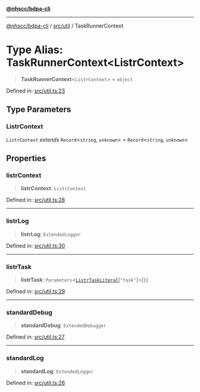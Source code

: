 [**@nhscc/bdpa-cli**](../../../README.md)

***

[@nhscc/bdpa-cli](../../../README.md) / [src/util](../README.md) / TaskRunnerContext

# Type Alias: TaskRunnerContext\<ListrContext\>

> **TaskRunnerContext**\<`ListrContext`\> = `object`

Defined in: [src/util.ts:23](https://github.com/nhscc/bdpa-cli/blob/ff937d5fa5de96938ab72f8ce38af693e479fb18/src/util.ts#L23)

## Type Parameters

### ListrContext

`ListrContext` *extends* `Record`\<`string`, `unknown`\> = `Record`\<`string`, `unknown`\>

## Properties

### listrContext

> **listrContext**: `ListrContext`

Defined in: [src/util.ts:28](https://github.com/nhscc/bdpa-cli/blob/ff937d5fa5de96938ab72f8ce38af693e479fb18/src/util.ts#L28)

***

### listrLog

> **listrLog**: `ExtendedLogger`

Defined in: [src/util.ts:30](https://github.com/nhscc/bdpa-cli/blob/ff937d5fa5de96938ab72f8ce38af693e479fb18/src/util.ts#L30)

***

### listrTask

> **listrTask**: `Parameters`\<[`ListrTaskLiteral`](ListrTaskLiteral.md)\[`"task"`\]\>\[`1`\]

Defined in: [src/util.ts:29](https://github.com/nhscc/bdpa-cli/blob/ff937d5fa5de96938ab72f8ce38af693e479fb18/src/util.ts#L29)

***

### standardDebug

> **standardDebug**: `ExtendedDebugger`

Defined in: [src/util.ts:27](https://github.com/nhscc/bdpa-cli/blob/ff937d5fa5de96938ab72f8ce38af693e479fb18/src/util.ts#L27)

***

### standardLog

> **standardLog**: `ExtendedLogger`

Defined in: [src/util.ts:26](https://github.com/nhscc/bdpa-cli/blob/ff937d5fa5de96938ab72f8ce38af693e479fb18/src/util.ts#L26)
